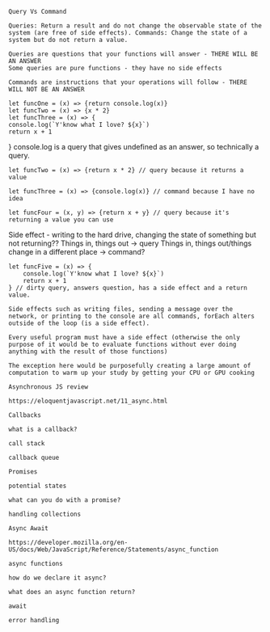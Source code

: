     Query Vs Command

    Queries: Return a result and do not change the observable state of the system (are free of side effects). Commands: Change the state of a system but do not return a value.
    
    Queries are questions that your functions will answer - THERE WILL BE AN ANSWER
    Some queries are pure functions - they have no side effects

    Commands are instructions that your operations will follow - THERE WILL NOT BE AN ANSWER

    let funcOne = (x) => {return console.log(x)}
    let funcTwo = (x) => {x * 2}
    let funcThree = (x) => {
    console.log(`Y'know what I love? ${x}`)
    return x + 1
}
console.log is a query that gives undefined as an answer, so technically a query.

    let funcTwo = (x) => {return x * 2} // query because it returns a value

    let funcThree = (x) => {console.log(x)} // command because I have no idea

    let funcFour = (x, y) => {return x + y} // query because it's returning a value you can use

Side effect - writing to the hard drive, changing the state of something but not returning??
Things in, things out -> query
Things in, things out/things change in a different place -> command?

    let funcFive = (x) => {
        console.log(`Y'know what I love? ${x}`)
        return x + 1
    } // dirty query, answers question, has a side effect and a return value.

    Side effects such as writing files, sending a message over the network, or printing to the console are all commands, forEach alters outside of the loop (is a side effect). 

    Every useful program must have a side effect (otherwise the only purpose of it would be to evaluate functions without ever doing anything with the result of those functions)

    The exception here would be purposefully creating a large amount of computation to warm up your study by getting your CPU or GPU cooking

    Asynchronous JS review

    https://eloquentjavascript.net/11_async.html

    Callbacks

    what is a callback?

    call stack

    callback queue

    Promises

    potential states

    what can you do with a promise?

    handling collections

    Async Await

    https://developer.mozilla.org/en-US/docs/Web/JavaScript/Reference/Statements/async_function

    async functions

    how do we declare it async?

    what does an async function return?

    await

    error handling